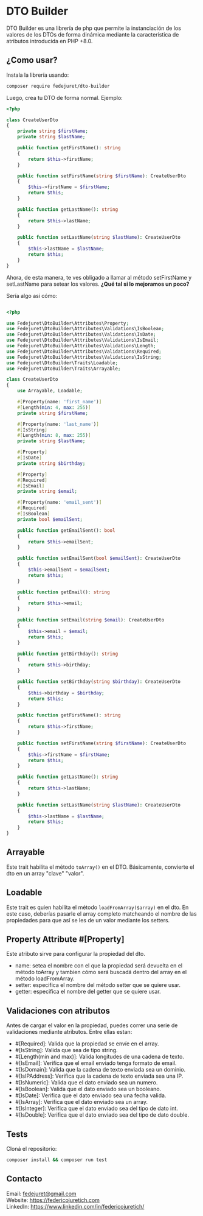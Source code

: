 # DTO Builder

DTO Builder es una librería de php que permite la instanciación de los valores de los DTOs de forma dinámica mediante la característica de atributos introducida en PHP +8.0.

## ¿Como usar?

Instala la librería usando:
```bash
composer require fedejuret/dto-builder
```

Luego, crea tu DTO de forma normal. Ejemplo:
```php
<?php

class CreateUserDto
{
    private string $firstName;
    private string $lastName;

    public function getFirstName(): string
    {
        return $this->firstName;
    }

    public function setFirstName(string $firstName): CreateUserDto
    {
        $this->firstName = $firstName;
        return $this;
    }

    public function getLastName(): string
    {
        return $this->lastName;
    }

    public function setLastName(string $lastName): CreateUserDto
    {
        $this->lastName = $lastName;
        return $this;
    }
}
```

Ahora, de esta manera, te ves obligado a llamar al método setFirstName y setLastName para setear los valores.
**¿Qué tal si lo mejoramos un poco?**

Sería algo asi cómo:

```php

<?php

use Fedejuret\DtoBuilder\Attributes\Property;
use Fedejuret\DtoBuilder\Attributes\Validations\IsBoolean;
use Fedejuret\DtoBuilder\Attributes\Validations\IsDate;
use Fedejuret\DtoBuilder\Attributes\Validations\IsEmail;
use Fedejuret\DtoBuilder\Attributes\Validations\Length;
use Fedejuret\DtoBuilder\Attributes\Validations\Required;
use Fedejuret\DtoBuilder\Attributes\Validations\IsString;
use Fedejuret\DtoBuilder\Traits\Loadable;
use Fedejuret\DtoBuilder\Traits\Arrayable;

class CreateUserDto
{
    use Arrayable, Loadable;

    #[Property(name: 'first_name')]
    #[Length(min: 4, max: 255)]
    private string $firstName;

    #[Property(name: 'last_name')]
    #[IsString]
    #[Length(min: 8, max: 255)]
    private string $lastName;

    #[Property]
    #[IsDate]
    private string $birthday;

    #[Property]
    #[Required]
    #[IsEmail]
    private string $email;

    #[Property(name: 'email_sent')]
    #[Required]
    #[IsBoolean]
    private bool $emailSent;

    public function getEmailSent(): bool
    {
        return $this->emailSent;
    }

    public function setEmailSent(bool $emailSent): CreateUserDto
    {
        $this->emailSent = $emailSent;
        return $this;
    }

    public function getEmail(): string
    {
        return $this->email;
    }

    public function setEmail(string $email): CreateUserDto
    {
        $this->email = $email;
        return $this;
    }

    public function getBirthday(): string
    {
        return $this->birthday;
    }

    public function setBirthday(string $birthday): CreateUserDto
    {
        $this->birthday = $birthday;
        return $this;
    }

    public function getFirstName(): string
    {
        return $this->firstName;
    }

    public function setFirstName(string $firstName): CreateUserDto
    {
        $this->firstName = $firstName;
        return $this;
    }

    public function getLastName(): string
    {
        return $this->lastName;
    }

    public function setLastName(string $lastName): CreateUserDto
    {
        $this->lastName = $lastName;
        return $this;
    }
}

```

## Arrayable
Este trait habilita el método `toArray()` en el DTO. Básicamente, convierte el dto en un array "clave" "valor".

## Loadable
Este trait es quien habilita el método `loadFromArray($array)` en el dto. En este caso, deberías pasarle el array completo matcheando el nombre de las propiedades para que así se les de un valor mediante los setters.

## Property Attribute #[Property]
Este atributo sirve para configurar la propiedad del dto.
* name: setea el nombre con el que la propiedad será devuelta en el método toArray y tambien cómo será buscadá dentro del array en el método loadFromArray.
* setter: especifica el nombre del método setter que se quiere usar.
* getter: especifica el nombre del getter que se quiere usar.

## Validaciones con atributos
Antes de cargar el valor en la propiedad, puedes correr una serie de validaciones mediante atributos. Entre ellas estan:

* #[Required]: Valida que la propiedad se envíe en el array.
* #[IsString]: Valida que sea de tipo string.
* #[Length(min and max)]: Valida longitudes de una cadena de texto.
* #[IsEmail]: Verifica que el email enviado tenga formato de email.
* #[IsDomain]: Valida que la cadena de texto enviada sea un dominio.
* #[IsIPAddress]: Verifica que la cadena de texto enviada sea una IP.
* #[IsNumeric]: Valida que el dato enviado sea un numero.
* #[IsBoolean]: Valida que el dato enviado sea un booleano.
* #[IsDate]: Verifica que el dato enviado sea una fecha valida.
* #[IsArray]: Verifica que el dato enviado sea un array.
* #[IsInteger]: Verifica que el dato enviado sea del tipo de dato int.
* #[IsDouble]: Verifica que el dato enviado sea del tipo de dato double.

## Tests
Cloná el repositorio:
```bash
composer install && composer run test
```

## Contacto
Email: fedejuret@gmail.com<br>
Website: https://federicojuretich.com<br>
LinkedIn: https://www.linkedin.com/in/federicojuretich/
